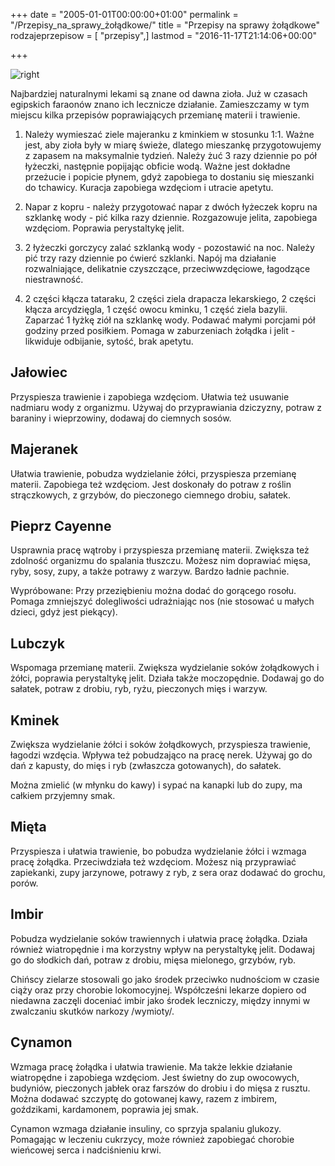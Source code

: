 +++
date = "2005-01-01T00:00:00+01:00"
permalink = "/Przepisy_na_sprawy_żołądkowe/"
title = "Przepisy na sprawy żołądkowe"
rodzajeprzepisow = [ "przepisy",]
lastmod = "2016-11-17T21:14:06+00:00"

+++

![](/images/Trawienie.png "right")

Najbardziej naturalnymi lekami są znane od dawna zioła. Już w czasach egipskich faraonów znano ich lecznicze działanie. Zamieszczamy w tym miejscu kilka przepisów poprawiających przemianę materii i trawienie.

1. Należy wymieszać ziele majeranku z kminkiem w stosunku 1:1. Ważne jest, aby zioła były w miarę świeże, dlatego mieszankę przygotowujemy z zapasem na maksymalnie tydzień. Należy żuć 3 razy dziennie po pół łyżeczki, następnie popijając obficie wodą. Ważne jest dokładne przeżucie i popicie płynem, gdyż zapobiega to dostaniu się mieszanki do tchawicy. Kuracja zapobiega wzdęciom i utracie apetytu.

2. Napar z kopru - należy przygotować napar z dwóch łyżeczek kopru na szklankę wody - pić kilka razy dziennie. Rozgazowuje jelita, zapobiega wzdęciom. Poprawia perystaltykę jelit.

3. 2 łyżeczki gorczycy zalać szklanką wody - pozostawić na noc. Należy pić trzy razy dziennie po ćwierć szklanki. Napój ma działanie rozwalniające, delikatnie czyszczące, przeciwwzdęciowe, łagodzące niestrawność.

4. 2 części kłącza tataraku, 2 części ziela drapacza lekarskiego, 2 części kłącza arcydzięgla, 1 część owocu kminku, 1 część ziela bazylii. Zaparzać 1 łyżkę ziół na szklankę wody. Podawać małymi porcjami pół godziny przed posiłkiem. Pomaga w zaburzeniach żołądka i jelit - likwiduje odbijanie, sytość, brak apetytu.

Jałowiec
--------

Przyspiesza trawienie i zapobiega wzdęciom. Ułatwia też usuwanie nadmiaru wody z organizmu. Używaj do przyprawiania dziczyzny, potraw z baraniny i wieprzowiny, dodawaj do ciemnych sosów.

Majeranek
---------

Ułatwia trawienie, pobudza wydzielanie żółci, przyspiesza przemianę materii. Zapobiega też wzdęciom. Jest doskonały do potraw z roślin strączkowych, z grzybów, do pieczonego ciemnego drobiu, sałatek.

Pieprz Cayenne
--------------

Usprawnia pracę wątroby i przyspiesza przemianę materii. Zwiększa też zdolność organizmu do spalania tłuszczu. Możesz nim doprawiać mięsa, ryby, sosy, zupy, a także potrawy z warzyw. Bardzo ładnie pachnie.

Wypróbowane: Przy przeziębieniu można dodać do gorącego rosołu. Pomaga zmniejszyć dolegliwości udrażniając nos (nie stosować u małych dzieci, gdyż jest piekący).

Lubczyk
-------

Wspomaga przemianę materii. Zwiększa wydzielanie soków żołądkowych i żółci, poprawia perystaltykę jelit. Działa także moczopędnie. Dodawaj go do sałatek, potraw z drobiu, ryb, ryżu, pieczonych mięs i warzyw.

Kminek
------

Zwiększa wydzielanie żółci i soków żołądkowych, przyspiesza trawienie, łagodzi wzdęcia. Wpływa też pobudzająco na pracę nerek. Używaj go do dań z kapusty, do mięs i ryb (zwłaszcza gotowanych), do sałatek.

Można zmielić (w młynku do kawy) i sypać na kanapki lub do zupy, ma całkiem przyjemny smak.

Mięta
-----

Przyspiesza i ułatwia trawienie, bo pobudza wydzielanie żółci i wzmaga pracę żołądka. Przeciwdziała też wzdęciom. Możesz nią przyprawiać zapiekanki, zupy jarzynowe, potrawy z ryb, z sera oraz dodawać do grochu, porów.

Imbir
-----

Pobudza wydzielanie soków trawiennych i ułatwia pracę żołądka. Działa również wiatropędnie i ma korzystny wpływ na perystaltykę jelit. Dodawaj go do słodkich dań, potraw z drobiu, mięsa mielonego, grzybów, ryb.

Chińscy zielarze stosowali go jako środek przeciwko nudnościom w czasie ciąży oraz przy chorobie lokomocyjnej. Współcześni lekarze dopiero od niedawna zaczęli doceniać imbir jako środek leczniczy, między innymi w zwalczaniu skutków narkozy /wymioty/.

Cynamon
-------

Wzmaga pracę żołądka i ułatwia trawienie. Ma także lekkie działanie wiatropędne i zapobiega wzdęciom. Jest świetny do zup owocowych, budyniów, pieczonych jabłek oraz farszów do drobiu i do mięsa z rusztu. Można dodawać szczyptę do gotowanej kawy, razem z imbirem, goździkami, kardamonem, poprawia jej smak.

Cynamon wzmaga działanie insuliny, co sprzyja spalaniu glukozy. Pomagając w leczeniu cukrzycy, może również zapobiegać chorobie wieńcowej serca i nadciśnieniu krwi.
